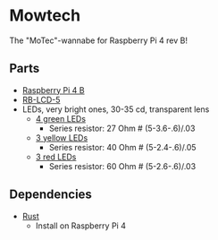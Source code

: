 # Mowtech

The "MoTec"-wannabe for Raspberry Pi 4 rev B!

## Parts
- [Raspberry Pi 4 B](https://www.raspberrypi.org/products/raspberry-pi-4-model-b/)
- [RB-LCD-5](https://joy-it.net/en/products/RB-LCD-5)
- LEDs, very bright ones, 30-35 cd, transparent lens
	- [4 green LEDs](https://www.elfadistrelec.no/en/led-515nm-green-mm-wuerth-elektronik-151054gs03000/p/30074764)
		- Series resistor: 27 Ohm # (5-3.6-.6)/.03
	- [3 yellow LEDs](https://www.elfadistrelec.no/en/led-591nm-yellow-mm-everlight-electronics-383-2uyc-h2-s400/p/17501661)
		- Series resistor: 40 Ohm  # (5-2.4-.6)/.05
	- [3 red LEDs](https://www.elfadistrelec.no/en/led-631nm-red-mm-wuerth-elektronik-151054rs03000/p/30074765)
		- Series resistor: 60 Ohm # (5-2.6-.6)/.03

## Dependencies
- [Rust](https://www.rust-lang.org/tools/install)
	- Install on Raspberry Pi 4
